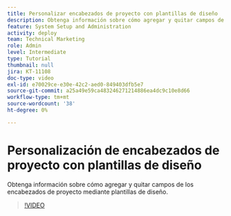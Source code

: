 ```yaml
---
title: Personalizar encabezados de proyecto con plantillas de diseño
description: Obtenga información sobre cómo agregar y quitar campos de los encabezados de proyecto mediante plantillas de diseño.
feature: System Setup and Administration
activity: deploy
team: Technical Marketing
role: Admin
level: Intermediate
type: Tutorial
thumbnail: null
jira: KT-11108
doc-type: video
exl-id: e70029ce-e30e-42c2-aed0-849403dfb5e7
source-git-commit: a25a49e59ca483246271214886ea4dc9c10e8d66
workflow-type: tm+mt
source-wordcount: '38'
ht-degree: 0%

---
```


# Personalización de encabezados de proyecto con plantillas de diseño

Obtenga información sobre cómo agregar y quitar campos de los encabezados de proyecto mediante plantillas de diseño.

>[!VIDEO](https://video.tv.adobe.com/v/3409081)

